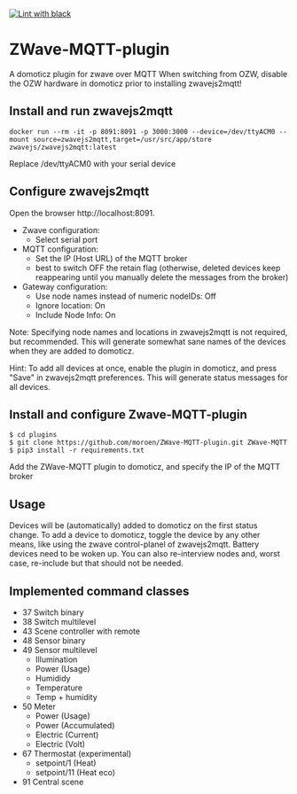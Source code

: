 [![Lint with black](https://github.com/moroen/ZWave-MQTT-plugin/actions/workflows/black.yml/badge.svg)](https://github.com/moroen/ZWave-MQTT-plugin/actions/workflows/black.yml)

# ZWave-MQTT-plugin
A domoticz plugin for zwave over MQTT
When switching from OZW, disable the OZW hardware in domoticz prior to installing zwavejs2mqtt!

## Install and run zwavejs2mqtt
```
docker run --rm -it -p 8091:8091 -p 3000:3000 --device=/dev/ttyACM0 --mount source=zwavejs2mqtt,target=/usr/src/app/store zwavejs/zwavejs2mqtt:latest
```
Replace /dev/ttyACM0 with your serial device

## Configure zwavejs2mqtt
Open the browser http://localhost:8091. 
- Zwave configuration: 
    - Select serial port
- MQTT configuration: 
    - Set the IP (Host URL) of the MQTT broker
    - best to switch OFF the retain flag (otherwise, deleted devices keep reappearing until you manually delete the messages from the broker)
- Gateway configuration: 
    - Use node names instead of numeric nodeIDs: Off
    - Ignore location: On
    - Include Node Info: On 

Note: Specifying node names and locations in zwavejs2mqtt is not required, but recommended. This will generate somewhat sane names of the devices when they are added to domoticz.

Hint: To add all devices at once, enable the plugin in domoticz, and press "Save" in zwavejs2mqtt preferences. This will generate status messages for all devices. 
## Install and configure Zwave-MQTT-plugin
```
$ cd plugins
$ git clone https://github.com/moroen/ZWave-MQTT-plugin.git ZWave-MQTT
$ pip3 install -r requirements.txt
```
Add the ZWave-MQTT plugin to domoticz, and specify the IP of the MQTT broker

## Usage
Devices will be (automatically) added to domoticz on the first status change. To add a device to domoticz, toggle the device by any other means, like using the zwave control-planel of zwavejs2mqtt. Battery devices need to be woken up. You can also re-interview nodes and, worst case, re-include but that should not be needed.

## Implemented command classes
- 37 Switch binary
- 38 Switch multilevel
- 43 Scene controller with remote
- 48 Sensor binary
- 49 Sensor multilevel
    - Illumination
    - Power (Usage)
    - Humididy
    - Temperature
    - Temp + humidity
- 50 Meter
    - Power (Usage)
    - Power (Accumulated)
    - Electric (Current)
    - Electric (Volt)
- 67 Thermostat (experimental)
    - setpoint/1 (Heat)
    - setpoint/11 (Heat eco)
- 91 Central scene
